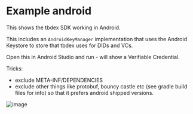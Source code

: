 # Example android

This shows the tbdex SDK working in Android. 

This includes an `AndroidKeyManager` implementation that uses the Android Keystore to store that tbdex uses for DIDs and VCs.

Open this in Android Studio and run - will show a Verifiable Credential. 

Tricks: 

* exclude META-INF/DEPENDENCIES
* exclude other things like protobuf, bouncy castle etc (see gradle build files for info) so that it prefers android shipped versions.



![image](https://github.com/TBD54566975/tbdex-example-android/assets/14976/12b0efc5-4d1d-4629-8bf3-8ee490a4c9c0)
  
 

